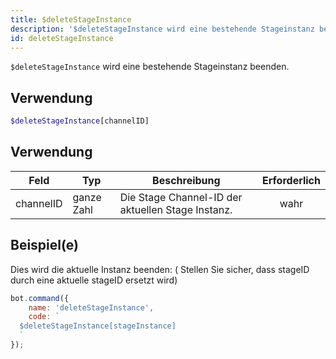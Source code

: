 ```yaml
---
title: $deleteStageInstance
description: '$deleteStageInstance wird eine bestehende Stageinstanz beenden.'
id: deleteStageInstance
---
```


`$deleteStageInstance` wird eine bestehende Stageinstanz beenden.

## Verwendung

```php
$deleteStageInstance[channelID]
```

## Verwendung

| Feld      | Typ        | Beschreibung                                      | Erforderlich |
| --------- | ---------- | ------------------------------------------------- |:------------:|
| channelID | ganze Zahl | Die Stage Channel-ID der aktuellen Stage Instanz. |     wahr     |

## Beispiel(e)

Dies wird die aktuelle Instanz beenden: ( Stellen Sie sicher, dass stageID durch eine aktuelle stageID ersetzt wird)

```javascript
bot.command({
    name: 'deleteStageInstance',
    code: `
  $deleteStageInstance[stageInstance]
  `
});
```